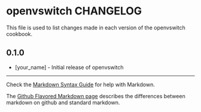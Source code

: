 openvswitch CHANGELOG
=====================

This file is used to list changes made in each version of the openvswitch cookbook.

0.1.0
-----
- [your_name] - Initial release of openvswitch

- - -
Check the [Markdown Syntax Guide](http://daringfireball.net/projects/markdown/syntax) for help with Markdown.

The [Github Flavored Markdown page](http://github.github.com/github-flavored-markdown/) describes the differences between markdown on github and standard markdown.
